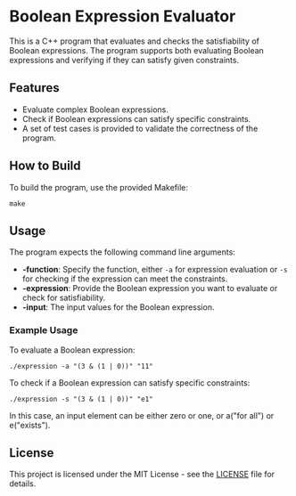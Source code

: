 <!DOCTYPE html>
<html>
<head>
</head>
<body>
    <h1>Boolean Expression Evaluator</h1>
    <p>
      This is a C++ program that evaluates and checks the satisfiability of Boolean expressions. The program supports both evaluating Boolean expressions and verifying if they can satisfy given constraints.
    </p>
    <h2>Features</h2>
    <ul>
        <li>Evaluate complex Boolean expressions.</li>
        <li>Check if Boolean expressions can satisfy specific constraints.</li>
        <li>A set of test cases is provided to validate the correctness of the program.</li>
    </ul>
    <h2>How to Build</h2>
    <p>To build the program, use the provided Makefile:</p>
    <pre><code>make</code></pre>
    <h2>Usage</h2>
    <p>The program expects the following command line arguments:</p>
    <ul>
        <li><strong>-function</strong>: Specify the function, either <code>-a</code> for expression evaluation or <code>-s</code> for checking if the expression can meet the constraints.</li>
        <li><strong>-expression</strong>: Provide the Boolean expression you want to evaluate or check for satisfiability.</li>
        <li><strong>-input</strong>: The input values for the Boolean expression.</li>
    </ul>
    <h3>Example Usage</h3>
    <p>To evaluate a Boolean expression:</p>
    <pre><code>./expression -a "(3 & (1 | 0))" "11"</code></pre>
    <p>To check if a Boolean expression can satisfy specific constraints:</p>
    <pre><code>./expression -s "(3 & (1 | 0))" "e1"</code></pre>
    <p>In this case, an input element can be either zero or one, or a("for all") or e("exists").</p>
    <h2>License</h2>
    <p>This project is licensed under the MIT License - see the <a href="LICENSE">LICENSE</a> file for details.</p>
</body>
</html>
